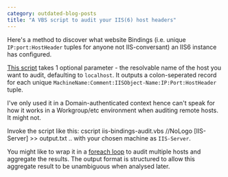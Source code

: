 ```yaml
---
category: outdated-blog-posts
title: "A VBS script to audit your IIS(6) host headers"
---
```


Here's a method to discover what website Bindings (i.e. unique
`IP:port:HostHeader` tuples for anyone not IIS-conversant) an IIS6 instance has
configured.

[This script](/files/iis-bindings-audit.vbs) takes 1 optional parameter - the
resolvable name of the host you want to audit, defaulting to `localhost`. It
outputs a colon-seperated record for each unique
`MachineName:Comment:IISObject-Name:IP:Port:HostHeader` tuple.

I've only used it in a Domain-authenticated context hence can't speak for how
it works in a Workgroup/etc environment when auditing remote hosts. It might
not.

Invoke the script like this: cscript iis-bindings-audit.vbs //NoLogo
\[IIS-Server\] &gt;&gt; output.txt .. with your chosen machine as `IIS-Server`.

You might like to wrap it in a [foreach loop](http://ss64.com/nt/for_f.html) to
audit multiple hosts and aggregate the results. The output format is structured
to allow this aggregate result to be unambiguous when analysed later.
